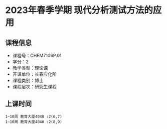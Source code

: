 # 2023年春季学期 现代分析测试方法的应用 






## 课程信息

- 课程号：CHEM7106P.01
- 学分：2
- 教学类型：理论课
- 开课单位：长春应化所
- 课程类别：博士
- 课程层次：研究生课程

## 上课时间

```
1~10周 教育大厦4040 :2(6,7)
1~10周 教育大厦4040 :2(8,9)
```

